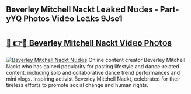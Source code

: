 ## Beverley Mitchell Nackt Le𝚊k𝚎d N𝚞𝚍es - Part-yYQ Photos Vid𝚎o Le𝚊ks 9Jse1

# <h2><a href="http://fb37yfh.evod.top/?m=Beverley+Mitchell+Nackt">🔗 👉🔴 Beverley Mitchell Nackt Vid𝚎o Ph𝚘t𝚘s</a></h2>

[![Beverley Mitchell Nackt N𝚞d𝚎s](https://i.imgur.com/8V9OHl7.gif)](http://fb37yfh.evod.top/?m=Beverley+Mitchell+Nackt)
Online content creator Beverley Mitchell Nackt who has gained popularity for posting lifestyle and dance-related content, including solo and collaborative dance trend performances and mini vlogs. Inspiring activist Beverley Mitchell Nackt, celebrated for their tireless efforts to promote social change and human rights. 
